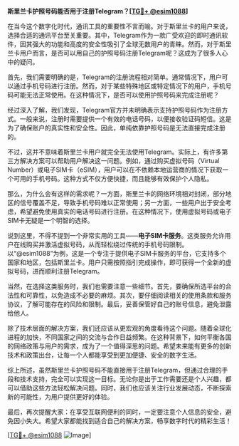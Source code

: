 **斯里兰卡护照号码能否用于注册Telegram？[[TG💪+ @esim1088](https://t.me/s/esim1088)]**

在当今这个数字化时代，通讯工具的重要性不言而喻。对于斯里兰卡的用户来说，选择合适的通讯平台至关重要。其中，Telegram作为一款广受欢迎的即时通讯软件，因其强大的功能和高度的安全性吸引了全球无数用户的青睐。然而，对于斯里兰卡用户而言，是否可以用自己的护照号码注册Telegram呢？这成为了很多人心中的疑问。

首先，我们需要明确的是，Telegram的注册流程相对简单。通常情况下，用户可以通过手机号码进行注册。然而，对于某些特殊地区或特定情况下的用户，手机号码可能无法正常使用。在这种情况下，是否可以使用护照号码来完成注册呢？

经过深入了解，我们发现，Telegram官方并未明确表示支持护照号码作为注册方式。一般来说，注册时需要提供一个有效的电话号码，以便接收验证码短信。这是为了确保账户的真实性和安全性。因此，单纯依靠护照号码是无法直接完成注册的。

不过，这并不意味着斯里兰卡用户就完全无法使用Telegram。实际上，有许多第三方解决方案可以帮助用户解决这一问题。例如，通过购买虚拟号码（Virtual Number）或电子SIM卡（eSIM），用户可以在不依赖本地运营商的情况下获取一个可用的手机号码。这种方式不仅方便快捷，而且能够有效保护个人隐私。

那么，为什么会有这样的需求呢？一方面，斯里兰卡的网络环境相对封闭，部分地区的信号覆盖不足，导致手机号码难以正常使用；另一方面，一些用户出于安全考虑，希望避免使用真实的电话号码进行注册。在这种情况下，使用虚拟号码或电子SIM卡无疑是一个明智的选择。

说到这里，不得不提到一个非常实用的工具——**电子SIM卡服务**。这类服务允许用户在线购买并激活虚拟号码，从而轻松绕过传统的手机号码限制。以“@esim1088”为例，这是一个专注于提供电子SIM卡服务的平台，它支持多个国家和地区，包括斯里兰卡。用户只需按照指引完成操作，即可获得一个全新的虚拟号码，进而顺利注册Telegram。

当然，在选择这类服务时，我们也需要注意一些细节。首先，要确保所选平台的合法性和可靠性，以免造成不必要的麻烦。其次，要仔细阅读相关的使用条款和服务协议，了解可能存在的风险和限制。最后，妥善保管好自己的账号信息，避免泄露给他人。

除了技术层面的解决方案，我们还应该从更宏观的角度看待这个问题。随着全球化进程的加快，不同国家之间的交流与合作日益频繁。在这种背景下，如何平衡各国的网络政策与用户的需求，成为了一个值得深思的问题。希望未来能有更多的创新技术和政策出台，让每一个人都能享受到更加便捷、安全的数字生活。

综上所述，虽然斯里兰卡护照号码不能直接用于注册Telegram，但通过合理的手段和技术支持，完全可以实现这一目标。无论你是出于工作需要还是个人兴趣，都可以借助这些方法轻松解决问题。同时，我们也应该关注行业发展动态，不断探索新的可能性，为用户提供更好的体验。

最后，再次提醒大家：在享受互联网便利的同时，一定要注意个人信息的安全，避免因小失大。希望大家都能找到适合自己的解决方案，畅享数字时代的精彩生活！

[[TG💪+ @esim1088](https://t.me/s/esim1088) ![Image](https://i.postimg.cc/4NQfJmqS/Snipaste-2025-05-13-00-14-12.png)]